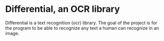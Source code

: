 Differential, an OCR library
================

Differential is a text recognition (ocr) library. The goal of the project is for the program to be able to recognize any text a human can recognize in an image.
